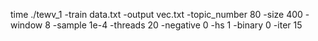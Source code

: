 time ./tewv_1 -train data.txt -output vec.txt -topic_number 80 -size 400 -window 8 -sample 1e-4 -threads 20 -negative 0 -hs 1 -binary 0 -iter 15
